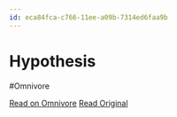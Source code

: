 ```yaml
---
id: eca84fca-c766-11ee-a09b-7314ed6faa9b
---
```


# Hypothesis
#Omnivore

[Read on Omnivore](https://omnivore.app/me/hypothesis-18d8eaa37d7)
[Read Original](https://hypothes.is/a/SiAlXsdkEe6KEd_8lce9mA)

